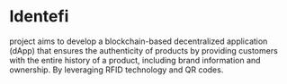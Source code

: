 # Identefi
project aims to develop a blockchain-based decentralized application (dApp) that ensures the authenticity of products by providing customers with the entire history of a product, including brand information and ownership. By leveraging RFID technology and QR codes.
